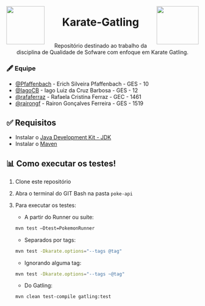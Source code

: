 <img align="left" width="100" height="100" src="https://i2.wp.com/blog.knoldus.com/wp-content/uploads/2020/05/download-1.png?fit=225%2C224&ssl=1"> <img align="right" width="110" height="100" src="https://miro.medium.com/max/296/1*8frf-ZQnrZeduMc-367mBw.png">

<h1 align="center">Karate-Gatling</h1>
<p align="center"><br>Repositório destinado ao trabalho da disciplina de Qualidade de Sofware com enfoque em Karate Gatling.</p>

### 🖋 Equipe

* [@Pfaffenbach](https://github.com/Pfaffenbach) - Erich Silveira Pfaffenbach - GES - 10 <br>
* [@IagoCB](https://github.com/IagoCB) - Iago Luiz da Cruz Barbosa - GES - 12 <br>
* [@rafaferraz](https://github.com/rafaferraz) - Rafaela Cristina Ferraz - GEC - 1461 <br>
* [@rairongf](https://github.com/rairongf) - Rairon Gonçalves Ferreira - GES - 1519

## ✅ Requisitos
* Instalar o [Java Development Kit - JDK](https://www.oracle.com/java/technologies/downloads/)
* Instalar o [Maven](https://maven.apache.org)

## 📊 Como executar os testes!

1. Clone este repositório
2. Abra o terminal do GIT Bash na pasta `poke-api`
3. Para executar os testes:

    - A partir do Runner ou suíte:
    ```bash
    mvn test –Dtest=PokemonRunner
    ```

    - Separados por tags:
    ```bash
    mvn test -Dkarate.options="--tags @tag"
    ```

    - Ignorando alguma tag:
    ```bash
    mvn test -Dkarate.options="--tags ~@tag"
    ```

    - Do Gatling:
    ```bash
    mvn clean test-compile gatling:test
    ```
